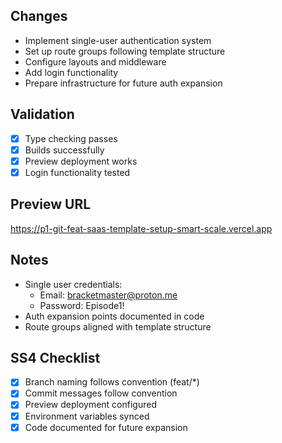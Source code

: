 ## Changes

- Implement single-user authentication system
- Set up route groups following template structure
- Configure layouts and middleware
- Add login functionality
- Prepare infrastructure for future auth expansion

## Validation
- [x] Type checking passes
- [x] Builds successfully
- [x] Preview deployment works
- [x] Login functionality tested

## Preview URL
https://p1-git-feat-saas-template-setup-smart-scale.vercel.app

## Notes
- Single user credentials:
  - Email: bracketmaster@proton.me
  - Password: Episode1!
- Auth expansion points documented in code
- Route groups aligned with template structure

## SS4 Checklist
- [x] Branch naming follows convention (feat/*)
- [x] Commit messages follow convention
- [x] Preview deployment configured
- [x] Environment variables synced
- [x] Code documented for future expansion 